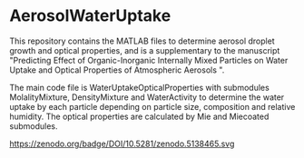 # AerosolWaterUptake

This repository contains the MATLAB files to determine aerosol droplet growth and optical properties, and is a supplementary to the manuscript "Predicting Effect of Organic-Inorganic Internally Mixed Particles on Water Uptake and Optical Properties of Atmospheric Aerosols ".

The main code file is WaterUptakeOpticalProperties with submodules MolalityMixture, DensityMixture and WaterActivity to determine the water uptake by each particle depending on particle size, composition and relative humidity. The optical properties are calculated by Mie and Miecoated submodules.

https://zenodo.org/badge/DOI/10.5281/zenodo.5138465.svg
